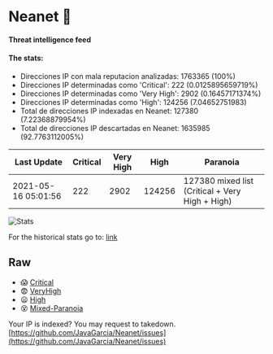 # Neanet :hocho:
#### Threat intelligence feed
#### The stats:

- Direcciones IP con mala reputacion analizadas: 1763365 (100%)
- Direcciones IP determinadas como 'Critical':  222 (0.0125895659719%)
- Direcciones IP determinadas como 'Very High':  2902 (0.16457171374%)
- Direcciones IP determinadas como 'High':  124256 (7.04652751983)
- Total de direcciones IP indexadas en Neanet:  127380 (7.22368879954%)
- Total de direcciones IP descartadas en Neanet:  1635985 (92.7763112005%)

| Last Update | Critical | Very High | High | Paranoia |
| --- | --- | --- | --- | --- |
| 2021-05-16 05:01:56 | 222 | 2902 | 124256 | 127380 mixed list (Critical + Very High + High)|

![Stats](https://docs.google.com/spreadsheets/d/e/2PACX-1vSnaNMIXVabIpDJjufMlzH7poXnshF3mgd8Is1g9ytUEzVsP5my4Trn8f-xkoLLQ38xpL3HtmUexLo6/pubchart?oid=501124687&format=image)

For the historical stats go to: [link](/stats.csv)
## Raw
- :scream: [Critical](https://raw.githubusercontent.com/JavaGarcia/Neanet/master/blacklists/neanet_critical.txt)
- :fearful: [VeryHigh](https://raw.githubusercontent.com/JavaGarcia/Neanet/master/blacklists/neanet_veryHigh.txtt)
- :frowning: [High](https://raw.githubusercontent.com/JavaGarcia/Neanet/master/blacklists/neanet_high.txt)
- :dizzy_face: [Mixed-Paranoia](https://raw.githubusercontent.com/JavaGarcia/Neanet/master/blacklists/neanet_all.txt)


Your IP is indexed? You may request to takedown. [https://github.com/JavaGarcia/Neanet/issues](https://github.com/JavaGarcia/Neanet/issues)






























































































































































































































































































































































































































































































































































































































































































































































































































































































































































































































































































































































































































































































































































































































































































































































































































































































































































































































































































































































































































































































































































































































































































































































































































































































































































































































































































































































































































































































































































































































































































































































































































































































































































































































































































































































































































































































































































































































































































































































































































































































































































































































































































































































































































































































































































































































































































































































































































































































































































































































































































































































































































































































































































































































































































































































































































































































































































































































































































































































































































































































































































































































































































































































































































































































































































































